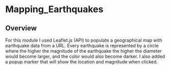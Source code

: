 # Mapping_Earthquakes

## Overview
For this module I used Leaflet.js (API) to populate a geographical map with earthquake data from a URL. Every earthquake is represented by a circle where the higher the magnitude of the earthquake the higher the diameter would become larger, and the color would also become darker. I also added a popup marker that will show the location and magnitude when clicked.
